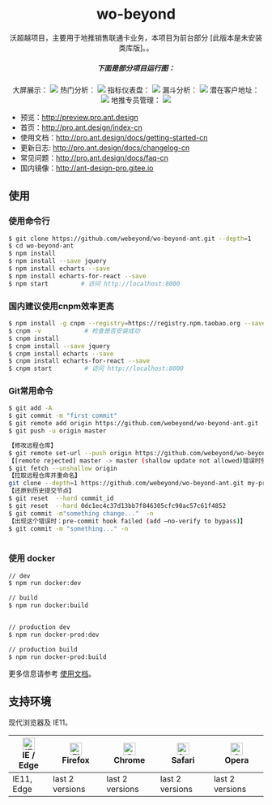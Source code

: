 
<h1 align="center">wo-beyond</h1>

<div align="center">

沃超越项目，主要用于地推销售联通卡业务，本项目为前台部分      [此版本是未安装类库版]。。

<h5 align="center">下面是部分项目运行图：</h5>

大屏展示：
![](https://images.gitee.com/uploads/images/2018/1021/160619_0b25eddd_1326542.jpeg)
热门分析：
![](https://images.gitee.com/uploads/images/2018/1021/160723_5d45d0a1_1326542.jpeg)
指标仪表盘：
![](https://images.gitee.com/uploads/images/2018/1021/160821_880cc7b0_1326542.jpeg)
漏斗分析：
![](https://images.gitee.com/uploads/images/2018/1021/160908_c861a425_1326542.jpeg)
潜在客户地址：
![](https://images.gitee.com/uploads/images/2018/1021/160943_84d9ec89_1326542.jpeg)
地推专员管理：
![](https://images.gitee.com/uploads/images/2018/1021/161056_6521a4d5_1326542.jpeg)

</div>

- 预览：http://preview.pro.ant.design
- 首页：http://pro.ant.design/index-cn
- 使用文档：http://pro.ant.design/docs/getting-started-cn
- 更新日志: http://pro.ant.design/docs/changelog-cn
- 常见问题：http://pro.ant.design/docs/faq-cn
- 国内镜像：http://ant-design-pro.gitee.io



## 使用

### 使用命令行
```bash
$ git clone https://github.com/webeyond/wo-beyond-ant.git --depth=1
$ cd wo-beyond-ant
$ npm install
$ npm install --save jquery
$ npm install echarts --save
$ npm install echarts-for-react --save
$ npm start         # 访问 http://localhost:8000
```


### 国内建议使用cnpm效率更高
```bash
$ npm install -g cnpm --registry=https://registry.npm.taobao.org --save
$ cnpm -v            # 检查是否安装成功
$ cnpm install
$ cnpm install --save jquery
$ cnpm install echarts --save
$ cnpm install echarts-for-react --save
$ cnpm start         # 访问 http://localhost:8000
```


### Git常用命令
```bash
$ git add -A
$ git commit -m "first commit"
$ git remote add origin https://github.com/webeyond/wo-beyond-ant.git
$ git push -u origin master

【修改远程仓库】
$ git remote set-url --push origin https://github.com/webeyond/wo-beyond-ant.git  
【[remote rejected] master -> master (shallow update not allowed)错误时使用】
$ git fetch --unshallow origin  
【拉取远程仓库并重命名】
git clone --depth=1 https://github.com/webeyond/wo-beyond-ant.git my-project
【还原到历史提交节点】
$ git reset  --hard commit_id  
$ git reset  --hard 0dc1ec4c37d13bb7f846305cfc90ac57c61f4852  
$ git commit -m"something change..."  -n 
【出现这个错误时：pre-commit hook failed (add –no-verify to bypass)】 
$ git commit -m "something..." -n
 
```

### 使用 docker

```bash
// dev 
$ npm run docker:dev

// build 
$ npm run docker:build


// production dev 
$ npm run docker-prod:dev

// production build 
$ npm run docker-prod:build
```

更多信息请参考 [使用文档](http://pro.ant.design/docs/getting-started)。

## 支持环境

现代浏览器及 IE11。

| [<img src="https://raw.githubusercontent.com/alrra/browser-logos/master/src/edge/edge_48x48.png" alt="IE / Edge" width="24px" height="24px" />](http://godban.github.io/browsers-support-badges/)</br>IE / Edge | [<img src="https://raw.githubusercontent.com/alrra/browser-logos/master/src/firefox/firefox_48x48.png" alt="Firefox" width="24px" height="24px" />](http://godban.github.io/browsers-support-badges/)</br>Firefox | [<img src="https://raw.githubusercontent.com/alrra/browser-logos/master/src/chrome/chrome_48x48.png" alt="Chrome" width="24px" height="24px" />](http://godban.github.io/browsers-support-badges/)</br>Chrome | [<img src="https://raw.githubusercontent.com/alrra/browser-logos/master/src/safari/safari_48x48.png" alt="Safari" width="24px" height="24px" />](http://godban.github.io/browsers-support-badges/)</br>Safari | [<img src="https://raw.githubusercontent.com/alrra/browser-logos/master/src/opera/opera_48x48.png" alt="Opera" width="24px" height="24px" />](http://godban.github.io/browsers-support-badges/)</br>Opera |
| --------- | --------- | --------- | --------- | --------- |
| IE11, Edge| last 2 versions| last 2 versions| last 2 versions| last 2 versions

